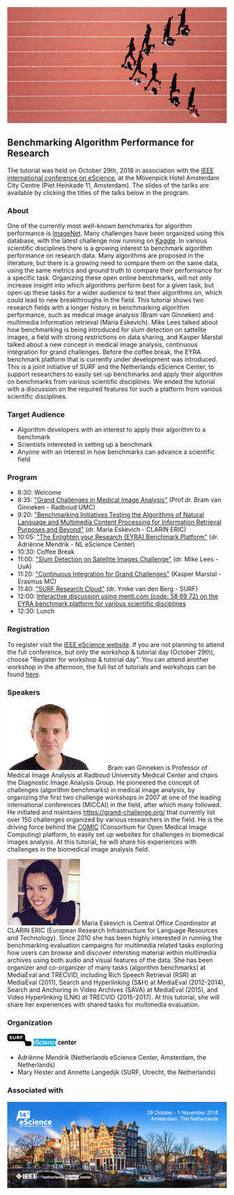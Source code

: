 
![steven-lelham-342930-unsplash.jpg](/steven-lelham-342930-unsplash.jpg)
## Benchmarking Algorithm Performance for Research
The tutorial was held on October 29th, 2018 in association with the [IEEE international conference on eScience](https://www.escience2018.com/), at the Mövenpick Hotel Amsterdam City Centre (Piet Heinkade 11, Amsterdam). The slides of the tarlks are available by clicking the titles of the talks below in the program. 

### About
One of the currently most well-known benchmarks for algorithm performance is [ImageNet](http://www.image-net.org/). Many challenges have been organized using this database, with the latest challenge now running on [Kaggle](https://www.kaggle.com/c/imagenet-object-localization-challenge). In various scientific disciplines there is a growing interest to benchmark algorithm performance on research data. Many algorithms are proposed in the literature, but there is a growing need to compare them on the same data, using the same metrics and ground truth to compare their performance for a specific task. Organizing these open online benchmarks, will not only increase insight into which algorithms perform best for a given task, but open up these tasks for a wider audience to test their algorithms on, which could lead to new breakthroughs in the field. This tutorial shows two research fields with a longer history in benchmarking algorithm performance, such as medical image analysis (Bram van Ginneken) and multimedia information retrieval (Maria Eskevich). Mike Lees talked about how benchmarking is being introduced for slum detection on sattelite images, a field with strong restrictions on data sharing, and Kasper Marstal talked about a new concept in medical image analysis, continuous integration for grand challenges. Before the coffee break, the EYRA benchmark platform that is currently under development was introduced. This is a joint initiative of SURF and the Netherlands eScience Center, to support researchers to easily set-up benchmarks and apply their algorithm on benchmarks from various scientific disciplines. We ended the tutorial with a discussion on the required features for such a platform from various scientific disciplines.     

### Target Audience
* Algorithm developers with an interest to apply their algorithm to a benchmark
* Scientists interested in setting up a benchmark
* Anyone with an interest in how benchmarks can advance a scientific field 

### Program

* 8:30: Welcome
* 8:35: ["Grand Challenges in Medical Image Analysis"](https://github.com/NLeSC/IEEE-eScience-Tutorial-Designing-Benchmarks/blob/master/Grand%20Challenges%20in%20Medical%20Image%20Analysis.pdf) (Prof.dr. Bram van Ginneken - Radboud UMC)
* 9:20: ["Benchmarking Initiatives Testing the Algorithms of Natural Language and Multimedia Content Processing for Information Retrieval Purposes and Beyond"](https://github.com/NLeSC/IEEE-eScience-Tutorial-Designing-Benchmarks/blob/master/2018_10_29-eSCience-BenchmarkTutotiral_ME.pdf) (dr. Maria Eskevich - CLARIN ERIC)
* 10:05: ["The Enlighten your Research (EYRA) Benchmark Platform"](https://github.com/NLeSC/IEEE-eScience-Tutorial-Designing-Benchmarks/blob/master/EYRA%20Benchmark%20platform.pdf) (dr. Adriënne Mendrik - NL eScience Center)
* 10:30: Coffee Break
* 11:00: ["Slum Detection on Satellite Images Challenge"](https://github.com/NLeSC/IEEE-eScience-Tutorial-Designing-Benchmarks/blob/master/escience%20conference.pdf) (dr. Mike Lees - UvA)
* 11:20: ["Continuous Integration for Grand Challenges"](https://github.com/NLeSC/IEEE-eScience-Tutorial-Designing-Benchmarks/blob/master/continuous-registration-ieee-escience-conf.pdf) (Kasper Marstal - Erasmus MC)
* 11:40: ["SURF Research Cloud"](https://github.com/NLeSC/IEEE-eScience-Tutorial-Designing-Benchmarks/blob/master/Ymke-ResearchCloud.pptx) (dr. Ymke van den Berg - SURF)
* 12:00: [Interactive discussion using menti.com (code: 58 69 72) on the EYRA benchmark platform for various scientific disciplines](https://github.com/NLeSC/IEEE-eScience-Tutorial-Designing-Benchmarks/blob/master/181029_IEEE_EYRA_mentimeter_results.pdf)
* 12:30: Lunch

### Registration
To register visit the [IEEE eScience website](https://www.escience2018.com/page/419707). If you are not planning to attend the full conference, but only the workshop & tutorial day (October 29th), choose "Register for workshop & tutorial day". You can attend another workshop in the afternoon, the full list of tutorials and workshops can be found [here](https://www.escience2018.com/page/419754).

### Speakers

![Bram van Ginneken](/Bram_van_Ginneken2.jpg)
Bram van Ginneken is Professor of Medical Image Analysis at Radboud University Medical Center and chairs the Diagnostic Image Analysis Group. He pioneered the concept of challenges (algorithm benchmarks) in medical image analysis, by organizing the first two challenge workshops in 2007 at one of the leading international conferences (MICCAI) in the field, after which many followed. He initiated and maintains https://grand-challenge.org/ that currently list over 150 challenges organized by various researchers in the field. He is the driving force behind the [COMIC](https://grand-challenge.org/Create_your_own_challenge/) (Consortium for Open Medical Image Computing) platform, to easily set up websites for challenges in biomedical images analysis. At this tutorial, he will share his experiences with challenges in the biomedical image analysis field.

![Maria Eskevich](/Maria2.png)
Maria Eskevich is Central Office Coordinator at CLARIN ERIC (European Research Infrastructure for Language Resources and Technology). Since 2010 she has been highly interested in running the benchmarking evaluation campaigns for multimedia related tasks exploring how users can browse and discover intersting material within multimedia archives using both audio and visual features of the data. She has been organizer and co-organizer of many tasks (algorithm benchmarks) at MediaEval and TRECVID, including Rich Speech Retrieval (RSR) at MediaEval (2011), Search and Hyperlinking (S&H) at MediaEval (2012-2014), Search and Anchoring in Video Archives (SAVA) at MediaEval (2015), and Video Hyperlinking (LNK) at TRECVID (2015-2017). At this tutorial, she will share her experiences with shared tasks for multimedia evaluation.

### Organization

![Surf](/surf2.png) ![eScience](/escience2.png)
* Adriënne Mendrik (Netherlands eScience Center, Amsterdam, the Netherlands) 
* Mary Hester and Annette Langedijk (SURF, Utrecht, the Netherlands) 

### Associated with

![IEEE eScience](/Header_IEEE_eScience2018_web500_v2.png)


 

